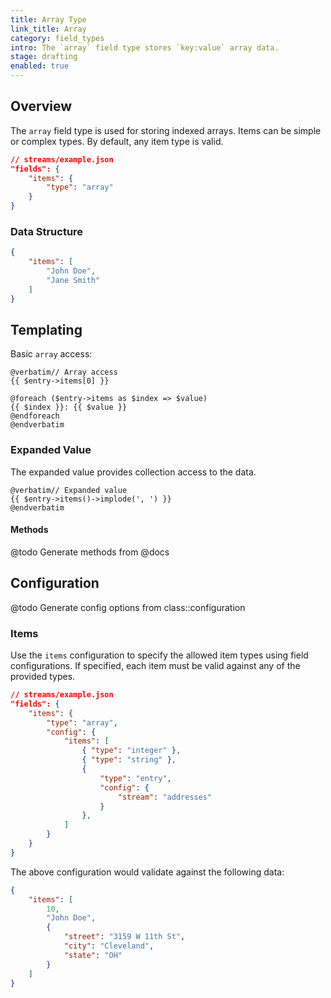```yaml
---
title: Array Type
link_title: Array
category: field_types
intro: The `array` field type stores `key:value` array data.
stage: drafting
enabled: true
---
```


## Overview

The `array` field type is used for storing indexed arrays. Items can be simple or complex types. By default, any item type is valid.

```json
// streams/example.json
"fields": {
    "items": {
        "type": "array"
    }
}
```

### Data Structure

```json
{
    "items": [
        "John Doe",
        "Jane Smith"
    ]
}
```

## Templating

Basic `array` access:

```blade
@verbatim// Array access
{{ $entry->items[0] }}

@foreach ($entry->items as $index => $value)
{{ $index }}: {{ $value }}
@endforeach
@endverbatim
```

### Expanded Value

The expanded value provides collection access to the data.

```blade
@verbatim// Expanded value
{{ $entry->items()->implode(', ') }}
@endverbatim
```

#### Methods

@todo Generate methods from @docs



## Configuration

@todo Generate config options from class::configuration

### Items

Use the `items` configuration to specify the allowed item types using field configurations. If specified, each item must be valid against any of the provided types.

```json
// streams/example.json
"fields": {
    "items": {
        "type": "array",
        "config": {
            "items": [
                { "type": "integer" },
                { "type": "string" },
                {
                    "type": "entry",
                    "config": {
                        "stream": "addresses"
                    }
                },
            ]
        }
    }
}
```

The above configuration would validate against the following data:

```json
{
    "items": [
        10,
        "John Doe",
        {
            "street": "3159 W 11th St",
            "city": "Cleveland",
            "state": "OH"
        }
    ]
}
```
